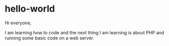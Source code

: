 # hello-world

Hi everyone,

I am learning how to code and the next thing I am learning is about PHP and running some basic code on a web server.
